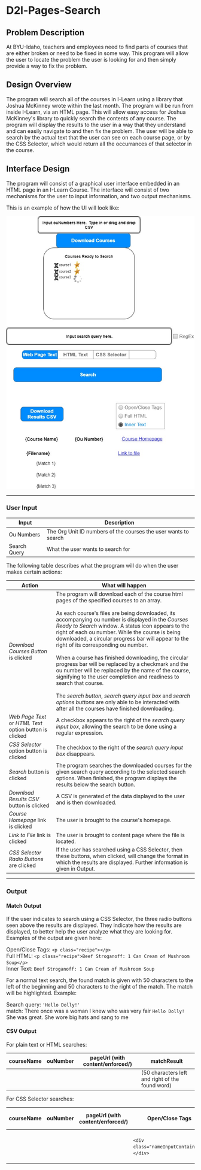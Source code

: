 # D2l-Pages-Search


## Problem Description
At BYU-Idaho, teachers and employees need to find parts of courses that are either broken or need to be fixed in some way.  This program will allow the user to locate the problem the user is looking for and then simply provide a way to fix the problem.

## Design Overview

The program will search all of the courses in I-Learn using a library that Joshua McKinney wrote within the last month.  The program will be run from inside I-Learn, via an HTML page.  This will allow easy access for Joshua McKinney's library to quickly search the contents of any course.  The program will display the results to the user in a way that they understand and can easily navigate to and then fix the problem.  The user will be able to search by the actual text that the user can see on each course page, or by the CSS Selector, which would return all the occurrances of that selector in the course.

## Interface Design

The program will consist of a graphical user interface embedded in an HTML page in an I-Learn Course.  The interface will consist of two mechanisms for the user to input information, and two output mechanisms.

This is an example of how the UI will look like:

![alt text](./d2l-pages-search_ui_design.jpg "UI Design Mockup")

---
### User Input
Input | Description
----- | ------------------------
Ou Numbers | The Org Unit ID numbers of the courses the user wants to search
Search Query | What the user wants to search for

The following table describes what the program will do when the user makes certain actions:

Action | What will happen
------ | -----------------------
*Download Courses Button* is clicked | The program will download each of the course html pages of the specified courses to an array.<br><br>  As each course's files are being downloaded, its accompanying ou number is displayed in the *Courses Ready to Search* window.  A status icon appears to the right of each ou number.  While the course is being downloaded, a circular progress bar will appear to the right of its corresponding ou number.<br><br>  When a course has finished downloading, the circular progress bar will be replaced by a checkmark and the ou number will be replaced by the name of the course, signifying to the user completion and readiness to search that course.<br><br>  The *search button*, *search query input box* and *search options buttons* are only able to be interacted with after all the courses have finished downloading.
*Web Page Text* or *HTML Text* option button is clicked | A checkbox appears to the right of the *search query input box*, allowing the search to be done using a regular expression.
*CSS Selector* option button is clicked | The checkbox to the right of the *search query input box* disappears.
*Search* button is clicked | The program searches the downloaded courses for the given search query according to the selected search options.  When finished, the program displays the results below the search button.
*Download Results CSV* button is clicked | A CSV is generated of the data displayed to the user and is then downloaded.
*Course Homepage* link is clicked | The user is brought to the course's homepage.
*Link to File* link is clicked | The user is brought to content page where the file is located.
*CSS Selector Radio Buttons* are clicked | If the user has searched using a CSS Selector, then these buttons, when clicked, will change the format in which the results are displayed.  Further information is given in Output.

---
### Output
#### Match Output

If the user indicates to search using a CSS Selector, the three radio buttons seen above the results are displayed.  They indicate how the results are displayed, to better help the user analyze what they are looking for.  Examples of the output are given here:

Open/Close Tags: `<p class="recipe"></p>`<br>
Full HTML: `<p class="recipe">Beef Stroganoff: 1 Can Cream of Mushroom Soup</p>`<br>
Inner Text: `Beef Stroganoff: 1 Can Cream of Mushroom Soup`<br>

For a normal text search, the found match is given with 50 characters to the left of the beginning and 50 characters to the right of the match.  The match will be highlighted.  Example:

Search query: `'Hello Dolly!'`<br>
match: There once was a woman I knew who was very fair ```Hello Dolly!```  She was great.  She wore big hats and sang to me

#### CSV Output
For plain text or HTML searches:

courseName | ouNumber | pageUrl (with content/enforced/) | matchResult
---------- | -------- | -------------------------------- | -----------
 | | | | (50 characters left and right of the found word)

For CSS Selector searches:

courseName | ouNumber | pageUrl (with content/enforced/) | Open/Close Tags | Full HTML | Full Inner Text
--------- | -------- | -------------------------------- | --------------- | --------- | ------------
| | | | `<div class="nameInputContainer"></div>` | `<div class="nameInputContainer">These are the contents of the div</div>` | These are the contents of the div
